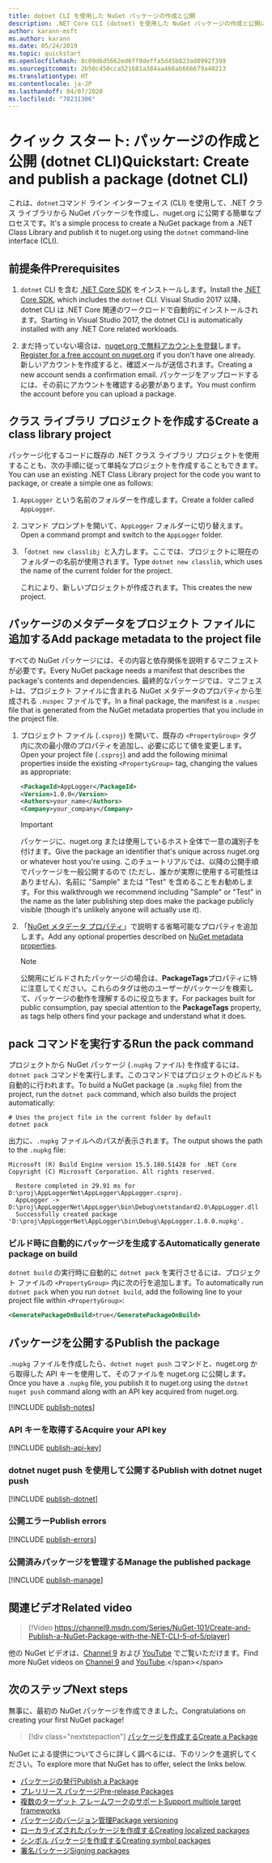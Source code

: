 ```yaml
---
title: dotnet CLI を使用した NuGet パッケージの作成と公開
description: .NET Core CLI (dotnet) を使用した NuGet パッケージの作成と公開に関するチュートリアル。
author: karann-msft
ms.author: karann
ms.date: 05/24/2019
ms.topic: quickstart
ms.openlocfilehash: 8c09d6d5662ed6ff0deffa5d45b823ad0992f399
ms.sourcegitcommit: 2b50c450cca521681a384aa466ab666679a40213
ms.translationtype: HT
ms.contentlocale: ja-JP
ms.lasthandoff: 04/07/2020
ms.locfileid: "78231306"
---
```

# <a name="quickstart-create-and-publish-a-package-dotnet-cli"></a><span data-ttu-id="71dcf-103">クイック スタート: パッケージの作成と公開 (dotnet CLI)</span><span class="sxs-lookup"><span data-stu-id="71dcf-103">Quickstart: Create and publish a package (dotnet CLI)</span></span>

<span data-ttu-id="71dcf-104">これは、`dotnet`コマンド ライン インターフェイス (CLI) を使用して、.NET クラス ライブラリから NuGet パッケージを作成し、nuget.org に公開する簡単なプロセスです。</span><span class="sxs-lookup"><span data-stu-id="71dcf-104">It's a simple process to create a NuGet package from a .NET Class Library and publish it to nuget.org using the `dotnet` command-line interface (CLI).</span></span>

## <a name="prerequisites"></a><span data-ttu-id="71dcf-105">前提条件</span><span class="sxs-lookup"><span data-stu-id="71dcf-105">Prerequisites</span></span>

1. <span data-ttu-id="71dcf-106">`dotnet` CLI を含む [.NET Core SDK](https://www.microsoft.com/net/download/) をインストールします。</span><span class="sxs-lookup"><span data-stu-id="71dcf-106">Install the [.NET Core SDK](https://www.microsoft.com/net/download/), which includes the `dotnet` CLI.</span></span> <span data-ttu-id="71dcf-107">Visual Studio 2017 以降、dotnet CLI は .NET Core 関連のワークロードで自動的にインストールされます。</span><span class="sxs-lookup"><span data-stu-id="71dcf-107">Starting in Visual Studio 2017, the dotnet CLI is automatically installed with any .NET Core related workloads.</span></span>

1. <span data-ttu-id="71dcf-108">まだ持っていない場合は、[nuget.org で無料アカウントを登録](https://www.nuget.org/users/account/LogOn?returnUrl=%2F)します。</span><span class="sxs-lookup"><span data-stu-id="71dcf-108">[Register for a free account on nuget.org](https://www.nuget.org/users/account/LogOn?returnUrl=%2F) if you don't have one already.</span></span> <span data-ttu-id="71dcf-109">新しいアカウントを作成すると、確認メールが送信されます。</span><span class="sxs-lookup"><span data-stu-id="71dcf-109">Creating a new account sends a confirmation email.</span></span> <span data-ttu-id="71dcf-110">パッケージをアップロードするには、その前にアカウントを確認する必要があります。</span><span class="sxs-lookup"><span data-stu-id="71dcf-110">You must confirm the account before you can upload a package.</span></span>

## <a name="create-a-class-library-project"></a><span data-ttu-id="71dcf-111">クラス ライブラリ プロジェクトを作成する</span><span class="sxs-lookup"><span data-stu-id="71dcf-111">Create a class library project</span></span>

<span data-ttu-id="71dcf-112">パッケージ化するコードに既存の .NET クラス ライブラリ プロジェクトを使用することも、次の手順に従って単純なプロジェクトを作成することもできます。</span><span class="sxs-lookup"><span data-stu-id="71dcf-112">You can use an existing .NET Class Library project for the code you want to package, or create a simple one as follows:</span></span>

1. <span data-ttu-id="71dcf-113">`AppLogger` という名前のフォルダーを作成します。</span><span class="sxs-lookup"><span data-stu-id="71dcf-113">Create a folder called `AppLogger`.</span></span>

1. <span data-ttu-id="71dcf-114">コマンド プロンプトを開いて、`AppLogger` フォルダーに切り替えます。</span><span class="sxs-lookup"><span data-stu-id="71dcf-114">Open a command prompt and switch to the `AppLogger` folder.</span></span>

1. <span data-ttu-id="71dcf-115">「`dotnet new classlib`」と入力します。ここでは、プロジェクトに現在のフォルダーの名前が使用されます。</span><span class="sxs-lookup"><span data-stu-id="71dcf-115">Type `dotnet new classlib`, which uses the name of the current folder for the project.</span></span>

   <span data-ttu-id="71dcf-116">これにより、新しいプロジェクトが作成されます。</span><span class="sxs-lookup"><span data-stu-id="71dcf-116">This creates the new project.</span></span>

## <a name="add-package-metadata-to-the-project-file"></a><span data-ttu-id="71dcf-117">パッケージのメタデータをプロジェクト ファイルに追加する</span><span class="sxs-lookup"><span data-stu-id="71dcf-117">Add package metadata to the project file</span></span>

<span data-ttu-id="71dcf-118">すべての NuGet パッケージには、その内容と依存関係を説明するマニフェストが必要です。</span><span class="sxs-lookup"><span data-stu-id="71dcf-118">Every NuGet package needs a manifest that describes the package's contents and dependencies.</span></span> <span data-ttu-id="71dcf-119">最終的なパッケージでは、マニフェストは、プロジェクト ファイルに含まれる NuGet メタデータのプロパティから生成される `.nuspec` ファイルです。</span><span class="sxs-lookup"><span data-stu-id="71dcf-119">In a final package, the manifest is a `.nuspec` file that is generated from the NuGet metadata properties that you include in the project file.</span></span>

1. <span data-ttu-id="71dcf-120">プロジェクト ファイル (`.csproj`) を開いて、既存の `<PropertyGroup>` タグ内に次の最小限のプロパティを追加し、必要に応じて値を変更します。</span><span class="sxs-lookup"><span data-stu-id="71dcf-120">Open your project file (`.csproj`) and add the following minimal properties inside the existing `<PropertyGroup>` tag, changing the values as appropriate:</span></span>

    ```xml
    <PackageId>AppLogger</PackageId>
    <Version>1.0.0</Version>
    <Authors>your_name</Authors>
    <Company>your_company</Company>
    ```

    > [!Important]
    > <span data-ttu-id="71dcf-121">パッケージに、nuget.org または使用しているホスト全体で一意の識別子を付けます。</span><span class="sxs-lookup"><span data-stu-id="71dcf-121">Give the package an identifier that's unique across nuget.org or whatever host you're using.</span></span> <span data-ttu-id="71dcf-122">このチュートリアルでは、以降の公開手順でパッケージを一般公開するので (ただし、誰かが実際に使用する可能性はありません)、名前に "Sample" または "Test" を含めることをお勧めします。</span><span class="sxs-lookup"><span data-stu-id="71dcf-122">For this walkthrough we recommend including "Sample" or "Test" in the name as the later publishing step does make the package publicly visible (though it's unlikely anyone will actually use it).</span></span>

1. <span data-ttu-id="71dcf-123">「[NuGet メタデータ プロパティ](/dotnet/core/tools/csproj#nuget-metadata-properties)」で説明する省略可能なプロパティを追加します。</span><span class="sxs-lookup"><span data-stu-id="71dcf-123">Add any optional properties described on [NuGet metadata properties](/dotnet/core/tools/csproj#nuget-metadata-properties).</span></span>

    > [!Note]
    > <span data-ttu-id="71dcf-124">公開用にビルドされたパッケージの場合は、**PackageTags**プロパティに特に注意してください。これらのタグは他のユーザーがパッケージを検索して、パッケージの動作を理解するのに役立ちます。</span><span class="sxs-lookup"><span data-stu-id="71dcf-124">For packages built for public consumption, pay special attention to the **PackageTags** property, as tags help others find your package and understand what it does.</span></span>

## <a name="run-the-pack-command"></a><span data-ttu-id="71dcf-125">pack コマンドを実行する</span><span class="sxs-lookup"><span data-stu-id="71dcf-125">Run the pack command</span></span>

<span data-ttu-id="71dcf-126">プロジェクトから NuGet パッケージ (`.nupkg` ファイル) を作成するには、`dotnet pack` コマンドを実行します。このコマンドではプロジェクトのビルドも自動的に行われます。</span><span class="sxs-lookup"><span data-stu-id="71dcf-126">To build a NuGet package (a `.nupkg` file) from the project, run the `dotnet pack` command, which also builds the project automatically:</span></span>

```dotnetcli
# Uses the project file in the current folder by default
dotnet pack
```

<span data-ttu-id="71dcf-127">出力に、`.nupkg` ファイルへのパスが表示されます。</span><span class="sxs-lookup"><span data-stu-id="71dcf-127">The output shows the path to the `.nupkg` file:</span></span>

```output
Microsoft (R) Build Engine version 15.5.180.51428 for .NET Core
Copyright (C) Microsoft Corporation. All rights reserved.

  Restore completed in 29.91 ms for D:\proj\AppLoggerNet\AppLogger\AppLogger.csproj.
  AppLogger -> D:\proj\AppLoggerNet\AppLogger\bin\Debug\netstandard2.0\AppLogger.dll
  Successfully created package 'D:\proj\AppLoggerNet\AppLogger\bin\Debug\AppLogger.1.0.0.nupkg'.
```

### <a name="automatically-generate-package-on-build"></a><span data-ttu-id="71dcf-128">ビルド時に自動的にパッケージを生成する</span><span class="sxs-lookup"><span data-stu-id="71dcf-128">Automatically generate package on build</span></span>

<span data-ttu-id="71dcf-129">`dotnet build` の実行時に自動的に `dotnet pack` を実行させるには、プロジェクト ファイルの `<PropertyGroup>` 内に次の行を追加します。</span><span class="sxs-lookup"><span data-stu-id="71dcf-129">To automatically run `dotnet pack` when you run `dotnet build`, add the following line to your project file within `<PropertyGroup>`:</span></span>

```xml
<GeneratePackageOnBuild>true</GeneratePackageOnBuild>
```

## <a name="publish-the-package"></a><span data-ttu-id="71dcf-130">パッケージを公開する</span><span class="sxs-lookup"><span data-stu-id="71dcf-130">Publish the package</span></span>

<span data-ttu-id="71dcf-131">`.nupkg` ファイルを作成したら、`dotnet nuget push` コマンドと、nuget.org から取得した API キーを使用して、そのファイルを nuget.org に公開します。</span><span class="sxs-lookup"><span data-stu-id="71dcf-131">Once you have a `.nupkg` file, you publish it to nuget.org using the `dotnet nuget push` command along with an API key acquired from nuget.org.</span></span>

[!INCLUDE [publish-notes](includes/publish-notes.md)]

### <a name="acquire-your-api-key"></a><span data-ttu-id="71dcf-132">API キーを取得する</span><span class="sxs-lookup"><span data-stu-id="71dcf-132">Acquire your API key</span></span>

[!INCLUDE [publish-api-key](includes/publish-api-key.md)]

### <a name="publish-with-dotnet-nuget-push"></a><span data-ttu-id="71dcf-133">dotnet nuget push を使用して公開する</span><span class="sxs-lookup"><span data-stu-id="71dcf-133">Publish with dotnet nuget push</span></span>

[!INCLUDE [publish-dotnet](includes/publish-dotnet.md)]

### <a name="publish-errors"></a><span data-ttu-id="71dcf-134">公開エラー</span><span class="sxs-lookup"><span data-stu-id="71dcf-134">Publish errors</span></span>

[!INCLUDE [publish-errors](includes/publish-errors.md)]

### <a name="manage-the-published-package"></a><span data-ttu-id="71dcf-135">公開済みパッケージを管理する</span><span class="sxs-lookup"><span data-stu-id="71dcf-135">Manage the published package</span></span>

[!INCLUDE [publish-manage](includes/publish-manage.md)]

## <a name="related-video"></a><span data-ttu-id="71dcf-136">関連ビデオ</span><span class="sxs-lookup"><span data-stu-id="71dcf-136">Related video</span></span>

> [!Video https://channel9.msdn.com/Series/NuGet-101/Create-and-Publish-a-NuGet-Package-with-the-NET-CLI-5-of-5/player]

<span data-ttu-id="71dcf-137">他の NuGet ビデオは、[Channel 9](https://channel9.msdn.com/Series/NuGet-101) および [YouTube](https://www.youtube.com/playlist?list=PLdo4fOcmZ0oVLvfkFk8O9h6v2Dcdh2bh_) でご覧いただけます。</span><span class="sxs-lookup"><span data-stu-id="71dcf-137">Find more NuGet videos on [Channel 9](https://channel9.msdn.com/Series/NuGet-101) and [YouTube](https://www.youtube.com/playlist?list=PLdo4fOcmZ0oVLvfkFk8O9h6v2Dcdh2bh_).</span></span>

## <a name="next-steps"></a><span data-ttu-id="71dcf-138">次のステップ</span><span class="sxs-lookup"><span data-stu-id="71dcf-138">Next steps</span></span>

<span data-ttu-id="71dcf-139">無事に、最初の NuGet パッケージを作成できました。</span><span class="sxs-lookup"><span data-stu-id="71dcf-139">Congratulations on creating your first NuGet package!</span></span>

> [!div class="nextstepaction"]
> [<span data-ttu-id="71dcf-140">パッケージを作成する</span><span class="sxs-lookup"><span data-stu-id="71dcf-140">Create a Package</span></span>](../create-packages/creating-a-package-dotnet-cli.md)

<span data-ttu-id="71dcf-141">NuGet による提供についてさらに詳しく調べるには、下のリンクを選択してください。</span><span class="sxs-lookup"><span data-stu-id="71dcf-141">To explore more that NuGet has to offer, select the links below.</span></span>

- [<span data-ttu-id="71dcf-142">パッケージの発行</span><span class="sxs-lookup"><span data-stu-id="71dcf-142">Publish a Package</span></span>](../nuget-org/publish-a-package.md)
- [<span data-ttu-id="71dcf-143">プレリリース パッケージ</span><span class="sxs-lookup"><span data-stu-id="71dcf-143">Pre-release Packages</span></span>](../create-packages/Prerelease-Packages.md)
- [<span data-ttu-id="71dcf-144">複数のターゲット フレームワークのサポート</span><span class="sxs-lookup"><span data-stu-id="71dcf-144">Support multiple target frameworks</span></span>](../create-packages/multiple-target-frameworks-project-file.md)
- [<span data-ttu-id="71dcf-145">パッケージのバージョン管理</span><span class="sxs-lookup"><span data-stu-id="71dcf-145">Package versioning</span></span>](../concepts/package-versioning.md)
- [<span data-ttu-id="71dcf-146">ローカライズされたパッケージを作成する</span><span class="sxs-lookup"><span data-stu-id="71dcf-146">Creating localized packages</span></span>](../create-packages/creating-localized-packages.md)
- [<span data-ttu-id="71dcf-147">シンボル パッケージを作成する</span><span class="sxs-lookup"><span data-stu-id="71dcf-147">Creating symbol packages</span></span>](../create-packages/symbol-packages-snupkg.md)
- [<span data-ttu-id="71dcf-148">署名パッケージ</span><span class="sxs-lookup"><span data-stu-id="71dcf-148">Signing packages</span></span>](../create-packages/Sign-a-package.md)
